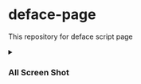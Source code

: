 # deface-page
This repository for  deface script page
<img src="" alt="">

<details id="missing-code-coverage">
  <summary><h3>All Screen Shot</h3></summary>
#404
<img src="https://github.com/RS-YAAD/deface-page/blob/main/ss/Screenshot_20220530-192944.jpg" alt="404">

<a href="https://raw.githubusercontent.com/RS-YAAD/deface-page/main/404.html">View Code</a>


#Terminal
<img src="https://github.com/RS-YAAD/deface-page/blob/main/ss/Screenshot_20220530-194557.jpg" alt="t">

<a href="https://raw.githubusercontent.com/RS-YAAD/deface-page/main/Terminal.html">View Code</a>


#animation
<img src="https://github.com/RS-YAAD/deface-page/blob/main/ss/Screenshot_20220530-193854.jpg" alt="a1">

<a href="https://raw.githubusercontent.com/RS-YAAD/deface-page/main/animation.html">View Code</a>


#Animation 2
<img src="https://github.com/RS-YAAD/deface-page/blob/main/ss/Screenshot_20220530-195043.jpg" alt="a2">

<a href="https://raw.githubusercontent.com/RS-YAAD/deface-page/main/animation2.html">View Code</a>


#Animation 4
<img src="https://github.com/RS-YAAD/deface-page/blob/main/ss/Screenshot_20220530-195709.jpg" alt="a4">

<a href="https://raw.githubusercontent.com/RS-YAAD/deface-page/main/animation4.html">View Code</a>

<a href="">View Code</a>

</details>
